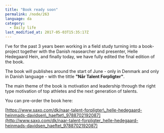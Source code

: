 ```yaml
---
title: "Book ready soon"
permalink: /node/263
language: da
category:
  - Daily life
last_modified_at: 2017-05-03T15:35:17Z
---
```


I've for the past 3 years been working in a field study turning into a book-project together with the Danish reasearcher and presenter, Helle Hedegaard Hein, and finally today, we have fully edited the final edition of the book.

The book will publishes around the start of June - only in Denmark and only in Danish language - with the tittle **"Når Talent Forpligter"**.

The main theme of the book is motivation and leadership through the right type motivation of top athletes and the next generation of talents.

You can pre-order the book here:

[https://www.saxo.com/dk/naar-talent-forpligter\_helle-hedegaard-heinmads-davidsen\_haeftet\_9788702192087](http://www.saxo.com/dk/naar-talent-forpligter_helle-hedegaard-heinmads-davidsen_haeftet_9788702192087)
